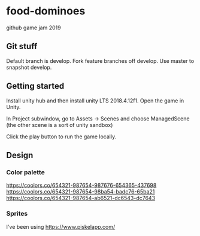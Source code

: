 # food-dominoes
github game jam 2019

## Git stuff

Default branch is develop. Fork feature branches off develop. Use master to snapshot develop.

## Getting started

Install unity hub and then install unity LTS 2018.4.12f1. Open the game in Unity.

In Project subwindow, go to Assets -> Scenes and choose ManagedScene (the other scene is a sort of unity sandbox)

Click the play button to run the game locally.

## Design
### Color palette

https://coolors.co/654321-987654-987676-654365-437698
https://coolors.co/654321-987654-98ba54-badc76-65ba21
https://coolors.co/654321-987654-ab6521-dc6543-dc7643

### Sprites

I've been using https://www.piskelapp.com/
